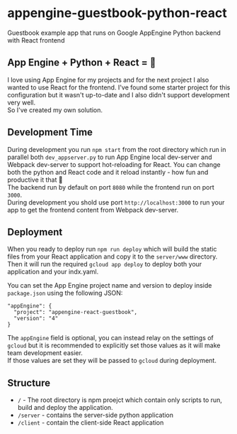# appengine-guestbook-python-react
Guestbook example app that runs on Google AppEngine Python backend with React frontend

## App Engine + Python + React = :blue_heart:

I love using App Engine for my projects and for the next project I also wanted to use React for the frontend.
I've found some starter project for this configuration but it wasn't up-to-date and I also didn't support development very well.  
So I've created my own solution.

## Development Time

During development you run `npm start` from the root directory which run in parallel both `dev_appserver.py` to run App Engine local dev-server and Webpack dev-server to support hot-reloading for React.
You can change both the python and React code and it reload instantly - how fun and productive it that :rabbit:  
The backend run by default on port `8080` while the frontend run on port `3000`.    
During development you shold use port `http://localhost:3000` to run your app to get the frontend content from Webpack dev-server.

## Deployment

When you ready to deploy run `npm run deploy` which will build the static files from your React application and copy it to the `server/www` directory.  
Then it will run the required `gcloud app deploy` to deploy both your application and your indx.yaml.

You can set the App Engine project name and version to deploy inside `package.json` using the following JSON:
```
"appEngine": {
  "project": "appengine-react-guestbook",
  "version": "4"
}
```

The `appEngine` field is optional, you can instead relay on the settings of `gcloud` but it is recommended to explicitly set those values as it will make team development easier.  
If those values are set they will be passed to `gcloud` during deployment.

## Structure

* `/` - The root directory is npm proejct which contain only scripts to run, build and deploy the application.
* `/server` - contains the server-side python application
* `/client` - contain the client-side React application
